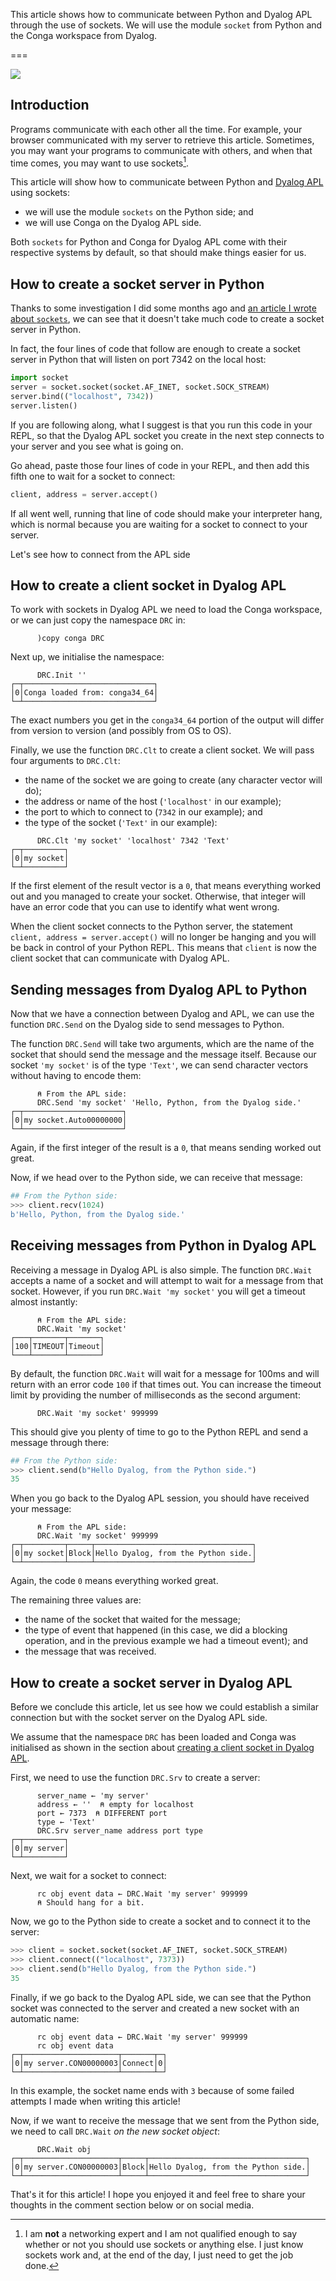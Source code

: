 This article shows how to communicate between Python and Dyalog APL through the use of sockets. We will use the module `socket` from Python and the Conga workspace from Dyalog.

===

![](thumbnail.webp)

## Introduction

Programs communicate with each other all the time.
For example, your browser communicated with my server to retrieve this article.
Sometimes, you may want your programs to communicate with others, and when that time comes, you may want to use sockets[^1].

This article will show how to communicate between Python and [Dyalog APL][dyalog] using sockets:

 - we will use the module `sockets` on the Python side; and
 - we will use Conga on the Dyalog APL side.

Both `sockets` for Python and Conga for Dyalog APL come with their respective systems by default, so that should make things easier for us.


## How to create a socket server in Python

Thanks to some investigation I did some months ago and [an article I wrote about `sockets`][sockets-python], we can see that it doesn't take much code to create a socket server in Python.

In fact, the four lines of code that follow are enough to create a socket server in Python that will listen on port 7342 on the local host:

```py
import socket
server = socket.socket(socket.AF_INET, socket.SOCK_STREAM)
server.bind(("localhost", 7342))
server.listen()
```

If you are following along, what I suggest is that you run this code in your REPL, so that the Dyalog APL socket you create in the next step connects to your server and you see what is going on.

Go ahead, paste those four lines of code in your REPL, and then add this fifth one to wait for a socket to connect:

```py
client, address = server.accept()
```

If all went well, running that line of code should make your interpreter hang, which is normal because you are waiting for a socket to connect to your server.

Let's see how to connect from the APL side


## How to create a client socket in Dyalog APL

To work with sockets in Dyalog APL we need to load the Conga workspace, or we can just copy the namespace `DRC` in:

```apl
      )copy conga DRC
```

Next up, we initialise the namespace:

```apl
      DRC.Init ''
┌─┬─────────────────────────────┐
│0│Conga loaded from: conga34_64│
└─┴─────────────────────────────┘
```

The exact numbers you get in the `conga34_64` portion of the output will differ from version to version (and possibly from OS to OS).

Finally, we use the function `DRC.Clt` to create a client socket.
We will pass four arguments to `DRC.Clt`:

 - the name of the socket we are going to create (any character vector will do);
 - the address or name of the host (`'localhost'` in our example);
 - the port to which to connect to (`7342` in our example); and
 - the type of the socket (`'Text'` in our example):

```apl
      DRC.Clt 'my socket' 'localhost' 7342 'Text'
┌─┬─────────┐
│0│my socket│
└─┴─────────┘
```

If the first element of the result vector is a `0`, that means everything worked out and you managed to create your socket.
Otherwise, that integer will have an error code that you can use to identify what went wrong.

When the client socket connects to the Python server, the statement `client, address = server.accept()` will no longer be hanging and you will be back in control of your Python REPL.
This means that `client` is now the client socket that can communicate with Dyalog APL.


## Sending messages from Dyalog APL to Python

Now that we have a connection between Dyalog and APL, we can use the function `DRC.Send` on the Dyalog side to send messages to Python.

The function `DRC.Send` will take two arguments, which are the name of the socket that should send the message and the message itself.
Because our socket `'my socket'` is of the type `'Text'`, we can send character vectors without having to encode them:

```apl
      ⍝ From the APL side:
      DRC.Send 'my socket' 'Hello, Python, from the Dyalog side.'
┌─┬──────────────────────┐
│0│my socket.Auto00000000│
└─┴──────────────────────┘
```

Again, if the first integer of the result is a `0`, that means sending worked out great.

Now, if we head over to the Python side, we can receive that message:

```py
## From the Python side:
>>> client.recv(1024)
b'Hello, Python, from the Dyalog side.'
```


## Receiving messages from Python in Dyalog APL

Receiving a message in Dyalog APL is also simple.
The function `DRC.Wait` accepts a name of a socket and will attempt to wait for a message from that socket.
However, if you run `DRC.Wait 'my socket'` you will get a timeout almost instantly:

```apl
      ⍝ From the APL side:
      DRC.Wait 'my socket'
┌───┬───────┬───────┐
│100│TIMEOUT│Timeout│
└───┴───────┴───────┘
```

By default, the function `DRC.Wait` will wait for a message for 100ms and will return with an error code `100` if that times out.
You can increase the timeout limit by providing the number of milliseconds as the second argument:

```apl
      DRC.Wait 'my socket' 999999
```

This should give you plenty of time to go to the Python REPL and send a message through there:

```py
## From the Python side:
>>> client.send(b"Hello Dyalog, from the Python side.")
35
```

When you go back to the Dyalog APL session, you should have received your message:

```apl
      ⍝ From the APL side:
      DRC.Wait 'my socket' 999999
┌─┬─────────┬─────┬───────────────────────────────────┐
│0│my socket│Block│Hello Dyalog, from the Python side.│
└─┴─────────┴─────┴───────────────────────────────────┘
```

Again, the code `0` means everything worked great.

The remaining three values are:

 - the name of the socket that waited for the message;
 - the type of event that happened (in this case, we did a blocking operation, and in the previous example we had a timeout event); and
 - the message that was received.


## How to create a socket server in Dyalog APL

Before we conclude this article, let us see how we could establish a similar connection but with the socket server on the Dyalog APL side.

We assume that the namespace `DRC` has been loaded and Conga was initialised as shown in the section about [creating a client socket in Dyalog APL][how-to-client-dyalog].

First, we need to use the function `DRC.Srv` to create a server:

```apl
      server_name ← 'my server'
      address ← ''  ⍝ empty for localhost
      port ← 7373  ⍝ DIFFERENT port
      type ← 'Text'
      DRC.Srv server_name address port type
┌─┬─────────┐
│0│my server│
└─┴─────────┘
```

Next, we wait for a socket to connect:

```apl
      rc obj event data ← DRC.Wait 'my server' 999999
      ⍝ Should hang for a bit.
```

Now, we go to the Python side to create a socket and to connect it to the server:

```py
>>> client = socket.socket(socket.AF_INET, socket.SOCK_STREAM)
>>> client.connect(("localhost", 7373))
>>> client.send(b"Hello Dyalog, from the Python side.")
35
```

Finally, if we go back to the Dyalog APL side, we can see that the Python socket was connected to the server and created a new socket with an automatic name:

```apl
      rc obj event data ← DRC.Wait 'my server' 999999
      rc obj event data
┌─┬─────────────────────┬───────┬─┐
│0│my server.CON00000003│Connect│0│
└─┴─────────────────────┴───────┴─┘
```

In this example, the socket name ends with `3` because of some failed attempts I made when writing this article!

Now, if we want to receive the message that we sent from the Python side, we need to call `DRC.Wait` _on the new socket object_:

```apl
      DRC.Wait obj
┌─┬─────────────────────┬─────┬───────────────────────────────────┐
│0│my server.CON00000003│Block│Hello Dyalog, from the Python side.│
└─┴─────────────────────┴─────┴───────────────────────────────────┘
```

That's it for this article!
I hope you enjoyed it and feel free to share your thoughts in the comment section below or on social media.


[^1]: I am **not** a networking expert and I am not qualified enough to say whether or not you should use sockets or anything else. I just know sockets work and, at the end of the day, I just need to get the job done.

[dyalog]: https://dyalog.com
[sockets-python]: /blog/til/sockets
[how-to-client-dyalog]: #how-to-create-a-client-socket-in-dyalog-apl
